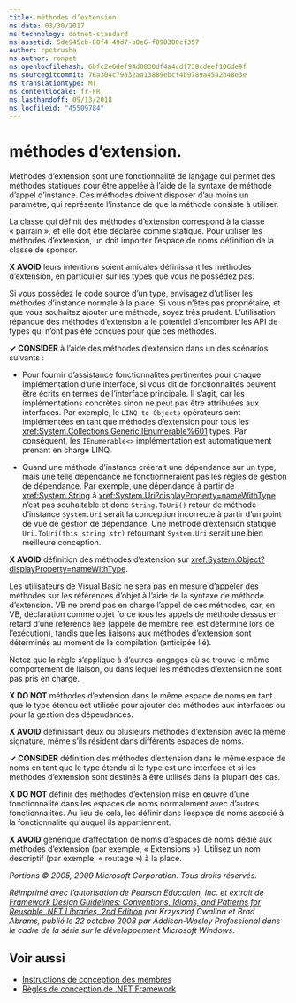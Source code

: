 ```yaml
---
title: méthodes d’extension.
ms.date: 03/30/2017
ms.technology: dotnet-standard
ms.assetid: 5de945cb-88f4-49d7-b0e6-f098300cf357
author: rpetrusha
ms.author: ronpet
ms.openlocfilehash: 6bfc2e6def94d0830df4a4cdf738cdeef106de9f
ms.sourcegitcommit: 76a304c79a32aa13889ebcf4b9789a4542b48e3e
ms.translationtype: MT
ms.contentlocale: fr-FR
ms.lasthandoff: 09/13/2018
ms.locfileid: "45509784"
---
```

# <a name="extension-methods"></a>méthodes d’extension.
Méthodes d’extension sont une fonctionnalité de langage qui permet des méthodes statiques pour être appelée à l’aide de la syntaxe de méthode d’appel d’instance. Ces méthodes doivent disposer d’au moins un paramètre, qui représente l’instance de que la méthode consiste à utiliser.  
  
 La classe qui définit des méthodes d’extension correspond à la classe « parrain », et elle doit être déclarée comme statique. Pour utiliser les méthodes d’extension, un doit importer l’espace de noms définition de la classe de sponsor.  
  
 **X AVOID** leurs intentions soient amicales définissant les méthodes d’extension, en particulier sur les types que vous ne possédez pas.  
  
 Si vous possédez le code source d’un type, envisagez d’utiliser les méthodes d’instance normale à la place. Si vous n’êtes pas propriétaire, et que vous souhaitez ajouter une méthode, soyez très prudent. L’utilisation répandue des méthodes d’extension a le potentiel d’encombrer les API de types qui n’ont pas été conçues pour que ces méthodes.  
  
 **✓ CONSIDER** à l’aide des méthodes d’extension dans un des scénarios suivants :  
  
-   Pour fournir d’assistance fonctionnalités pertinentes pour chaque implémentation d’une interface, si vous dit de fonctionnalités peuvent être écrits en termes de l’interface principale. Il s’agit, car les implémentations concrètes sinon ne peut pas être attribuées aux interfaces. Par exemple, le `LINQ to Objects` opérateurs sont implémentées en tant que méthodes d’extension pour tous les <xref:System.Collections.Generic.IEnumerable%601> types. Par conséquent, les `IEnumerable<>` implémentation est automatiquement prenant en charge LINQ.  
  
-   Quand une méthode d’instance créerait une dépendance sur un type, mais une telle dépendance ne fonctionneraient pas les règles de gestion de dépendance. Par exemple, une dépendance à partir de <xref:System.String> à <xref:System.Uri?displayProperty=nameWithType> n’est pas souhaitable et donc `String.ToUri()` retour de méthode d’instance `System.Uri` serait la conception incorrecte à partir d’un point de vue de gestion de dépendance. Une méthode d’extension statique `Uri.ToUri(this string str)` retournant `System.Uri` serait une bien meilleure conception.  
  
 **X AVOID** définition des méthodes d’extension sur <xref:System.Object?displayProperty=nameWithType>.  
  
 Les utilisateurs de Visual Basic ne sera pas en mesure d’appeler des méthodes sur les références d’objet à l’aide de la syntaxe de méthode d’extension. VB ne prend pas en charge l’appel de ces méthodes, car, en VB, déclaration comme objet force tous les appels de méthode dessus en retard d’une référence liée (appelé de membre réel est déterminé lors de l’exécution), tandis que les liaisons aux méthodes d’extension sont déterminés au moment de la compilation (anticipée lié).  
  
 Notez que la règle s’applique à d’autres langages où se trouve le même comportement de liaison, ou dans lequel les méthodes d’extension ne sont pas pris en charge.  
  
 **X DO NOT** méthodes d’extension dans le même espace de noms en tant que le type étendu est utilisée pour ajouter des méthodes aux interfaces ou pour la gestion des dépendances.  
  
 **X AVOID** définissant deux ou plusieurs méthodes d’extension avec la même signature, même s’ils résident dans différents espaces de noms.  
  
 **✓ CONSIDER** définition des méthodes d’extension dans le même espace de noms en tant que le type étendu si le type est une interface et si les méthodes d’extension sont destinés à être utilisés dans la plupart des cas.  
  
 **X DO NOT** définir des méthodes d’extension mise en œuvre d’une fonctionnalité dans les espaces de noms normalement avec d’autres fonctionnalités. Au lieu de cela, les définir dans l’espace de noms associé à la fonctionnalité qu'auquel ils appartiennent.  
  
 **X AVOID** générique d’affectation de noms d’espaces de noms dédié aux méthodes d’extension (par exemple, « Extensions »). Utilisez un nom descriptif (par exemple, « routage ») à la place.  
  
 *Portions © 2005, 2009 Microsoft Corporation. Tous droits réservés.*  
  
 *Réimprimé avec l’autorisation de Pearson Education, Inc. et extrait de [Framework Design Guidelines: Conventions, Idioms, and Patterns for Reusable .NET Libraries, 2nd Edition](https://www.informit.com/store/framework-design-guidelines-conventions-idioms-and-9780321545619) par Krzysztof Cwalina et Brad Abrams, publié le 22 octobre 2008 par Addison-Wesley Professional dans le cadre de la série sur le développement Microsoft Windows.*  
  
## <a name="see-also"></a>Voir aussi

- [Instructions de conception des membres](../../../docs/standard/design-guidelines/member.md)  
- [Règles de conception de .NET Framework](../../../docs/standard/design-guidelines/index.md)
